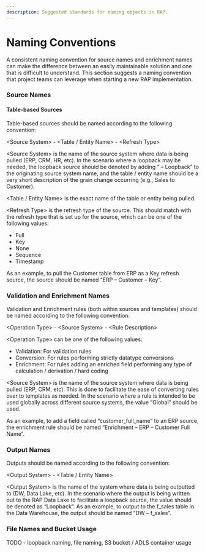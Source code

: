 ```yaml
---
description: Suggested standards for naming objects in RAP.
---
```


# Naming Conventions

A consistent naming convention for source names and enrichment names can make the difference between an easily maintainable solution and one that is difficult to understand.  This section suggests a naming convention that project teams can leverage when starting a new RAP implementation.

### Source Names

#### Table-based Sources

Table-based sources should be named according to the following convention:

&lt;Source System&gt; - &lt;Table / Entity Name&gt; - &lt;Refresh Type&gt;

&lt;Source System&gt; is the name of the source system where data is being pulled \(ERP, CRM, HR, etc\). In the scenario where a loopback may be needed, the loopback source should be denoted by adding “ – Loopback” to the originating source system name, and the table / entity name should be a very short description of the grain change occurring \(e.g., Sales to Customer\).

&lt;Table / Entity Name&gt; is the exact name of the table or entity being pulled.

&lt;Refresh Type&gt; is the refresh type of the source. This should match with the refresh type that is set up for the source, which can be one of the following values:

* Full
* Key
* None
* Sequence
* Timestamp

As an example, to pull the Customer table from ERP as a Key refresh source, the source should be named “ERP – Customer – Key”.

### Validation and Enrichment Names

Validation and Enrichment rules \(both within sources and templates\) should be named according to the following convention:

&lt;Operation Type&gt; - &lt;Source System&gt; - &lt;Rule Description&gt;

&lt;Operation Type&gt; can be one of the following values:

* Validation: For validation rules
* Conversion: For rules performing strictly datatype conversions
* Enrichment: For rules adding an enriched field performing any type of calculation / derivation / hard coding

&lt;Source System&gt; is the name of the source system where data is being pulled \(ERP, CRM, etc\). This is done to facilitate the ease of converting rules over to templates as needed. In the scenario where a rule is intended to be used globally across different source systems, the value “Global” should be used.

As an example, to add a field called “customer\_full\_name” to an ERP source, the enrichment rule should be named “Enrichment – ERP – Customer Full Name”.

### Output Names

Outputs should be named according to the following convention:

&lt;Output System&gt; - &lt;Table / Entity Name&gt;

&lt;Output System&gt; is the name of the system where data is being outputted to \(DW, Data Lake, etc\). In the scenario where the output is being written out to the RAP Data Lake to facilitate a loopback source, the value should be denoted as “Loopback”. As an example, to output to the f\_sales table in the Data Warehouse, the output should be named “DW – f\_sales”.

### File Names and Bucket Usage

TODO - loopback naming, file naming, S3 bucket / ADLS container usage

